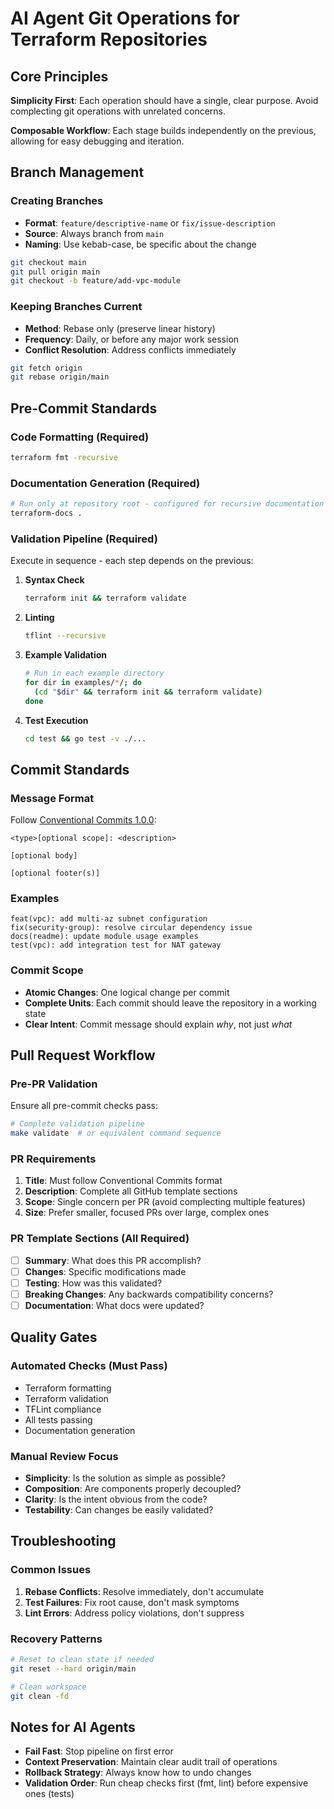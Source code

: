 # AI Agent Git Operations for Terraform Repositories

## Core Principles

**Simplicity First**: Each operation should have a single, clear purpose. Avoid complecting git operations with unrelated concerns.

**Composable Workflow**: Each stage builds independently on the previous, allowing for easy debugging and iteration.

## Branch Management

### Creating Branches
- **Format**: `feature/descriptive-name` or `fix/issue-description`
- **Source**: Always branch from `main`
- **Naming**: Use kebab-case, be specific about the change

```bash
git checkout main
git pull origin main
git checkout -b feature/add-vpc-module
```

### Keeping Branches Current
- **Method**: Rebase only (preserve linear history)
- **Frequency**: Daily, or before any major work session
- **Conflict Resolution**: Address conflicts immediately

```bash
git fetch origin
git rebase origin/main
```

## Pre-Commit Standards

### Code Formatting (Required)
```bash
terraform fmt -recursive
```

### Documentation Generation (Required)
```bash
# Run only at repository root - configured for recursive documentation
terraform-docs .
```

### Validation Pipeline (Required)
Execute in sequence - each step depends on the previous:

1. **Syntax Check**
   ```bash
   terraform init && terraform validate
   ```

2. **Linting**
   ```bash
   tflint --recursive
   ```

3. **Example Validation**
   ```bash
   # Run in each example directory
   for dir in examples/*/; do
     (cd "$dir" && terraform init && terraform validate)
   done
   ```

4. **Test Execution**
   ```bash
   cd test && go test -v ./...
   ```

## Commit Standards

### Message Format
Follow [Conventional Commits 1.0.0](https://www.conventionalcommits.org/):

```
<type>[optional scope]: <description>

[optional body]

[optional footer(s)]
```

### Examples
```
feat(vpc): add multi-az subnet configuration
fix(security-group): resolve circular dependency issue
docs(readme): update module usage examples
test(vpc): add integration test for NAT gateway
```

### Commit Scope
- **Atomic Changes**: One logical change per commit
- **Complete Units**: Each commit should leave the repository in a working state
- **Clear Intent**: Commit message should explain *why*, not just *what*

## Pull Request Workflow

### Pre-PR Validation
Ensure all pre-commit checks pass:
```bash
# Complete validation pipeline
make validate  # or equivalent command sequence
```

### PR Requirements
1. **Title**: Must follow Conventional Commits format
2. **Description**: Complete all GitHub template sections
3. **Scope**: Single concern per PR (avoid complecting multiple features)
4. **Size**: Prefer smaller, focused PRs over large, complex ones

### PR Template Sections (All Required)
- [ ] **Summary**: What does this PR accomplish?
- [ ] **Changes**: Specific modifications made
- [ ] **Testing**: How was this validated?
- [ ] **Breaking Changes**: Any backwards compatibility concerns?
- [ ] **Documentation**: What docs were updated?

## Quality Gates

### Automated Checks (Must Pass)
- Terraform formatting
- Terraform validation
- TFLint compliance
- All tests passing
- Documentation generation

### Manual Review Focus
- **Simplicity**: Is the solution as simple as possible?
- **Composition**: Are components properly decoupled?
- **Clarity**: Is the intent obvious from the code?
- **Testability**: Can changes be easily validated?

## Troubleshooting

### Common Issues
1. **Rebase Conflicts**: Resolve immediately, don't accumulate
2. **Test Failures**: Fix root cause, don't mask symptoms
3. **Lint Errors**: Address policy violations, don't suppress

### Recovery Patterns
```bash
# Reset to clean state if needed
git reset --hard origin/main

# Clean workspace
git clean -fd

```

## Notes for AI Agents

- **Fail Fast**: Stop pipeline on first error
- **Context Preservation**: Maintain clear audit trail of operations
- **Rollback Strategy**: Always know how to undo changes
- **Validation Order**: Run cheap checks first (fmt, lint) before expensive ones (tests)
